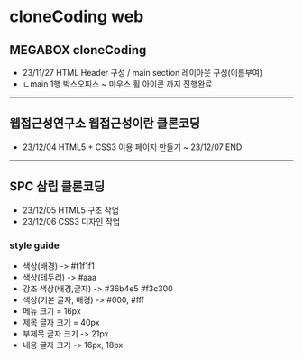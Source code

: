 # cloneCoding web
## MEGABOX cloneCoding
* 23/11/27 HTML Header 구성 / main section 레이아웃 구성(이름부여)
* ㄴmain 1행 박스오피스 ~ 마우스 휠 아이콘 까지 진행완료
------
## 웹접근성연구소 웹접근성이란 클론코딩
* 23/12/04 HTML5 + CSS3 이용 페이지 만들기 ~ 23/12/07 END
------
## SPC 삼립 클론코딩
* 23/12/05 HTML5 구조 작업
* 23/12/06 CSS3 디자인 작업
### style guide
* 색상(배경) -> #f1f1f1
* 색상(테두리) -> #aaa
* 강조 색상(배경,글자) -> #36b4e5 #f3c300
* 색상(기본 글자, 배경) -> #000, #fff
* 메뉴 크기 = 16px
* 제목 글자 크기 = 40px
* 부제목 글자 크기 -> 21px
* 내용 글자 크기 -> 16px, 18px